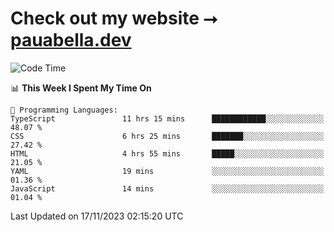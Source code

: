 # Check out my website ⭢ [pauabella.dev](https://pauabella.dev)

<!--START_SECTION:waka-->
![Code Time](http://img.shields.io/badge/Code%20Time-2%2C677%20hrs%2042%20mins-blue)

📊 **This Week I Spent My Time On** 

```text
💬 Programming Languages: 
TypeScript               11 hrs 15 mins      ████████████░░░░░░░░░░░░░   48.07 % 
CSS                      6 hrs 25 mins       ███████░░░░░░░░░░░░░░░░░░   27.42 % 
HTML                     4 hrs 55 mins       █████░░░░░░░░░░░░░░░░░░░░   21.05 % 
YAML                     19 mins             ░░░░░░░░░░░░░░░░░░░░░░░░░   01.36 % 
JavaScript               14 mins             ░░░░░░░░░░░░░░░░░░░░░░░░░   01.04 % 
```


 Last Updated on 17/11/2023 02:15:20 UTC
<!--END_SECTION:waka-->
